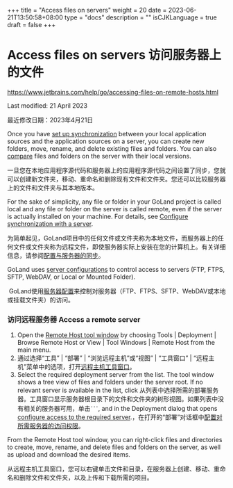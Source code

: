 +++
title = "Access files on servers"
weight = 20
date = 2023-06-21T13:50:58+08:00
type = "docs"
description = ""
isCJKLanguage = true
draft = false
+++
# Access files on servers 访问服务器上的文件﻿

https://www.jetbrains.com/help/go/accessing-files-on-remote-hosts.html

Last modified: 21 April 2023

最近修改日期：2023年4月21日

Once you have [set up synchronization](https://www.jetbrains.com/help/go/deploying-applications.html) between your local application sources and the application sources on a server, you can create new folders, move, rename, and delete existing files and folders. You can also [compare](https://www.jetbrains.com/help/go/comparing-deployed-files-and-folders-with-their-local-versions.html) files and folders on the server with their local versions.

​	一旦您在本地应用程序源代码和服务器上的应用程序源代码之间设置了同步，您就可以创建新文件夹，移动、重命名和删除现有文件和文件夹。您还可以比较服务器上的文件和文件夹与其本地版本。

For the sake of simplicity, any file or folder in your GoLand project is called local and any file or folder on the server is called remote, even if the server is actually installed on your machine. For details, see [Configure synchronization with a server](https://www.jetbrains.com/help/go/configuring-synchronization-with-a-remote-host.html).

​	为简单起见，GoLand项目中的任何文件或文件夹称为本地文件，而服务器上的任何文件或文件夹称为远程文件，即使服务器实际上安装在您的计算机上。有关详细信息，请参阅[配置与服务器的同步](https://www.jetbrains.com/help/go/configuring-synchronization-with-a-remote-host.html)。



GoLand uses [server configurations](https://www.jetbrains.com/help/go/configuring-synchronization-with-a-remote-host.html) to control access to servers (FTP, FTPS, SFTP, WebDAV, or Local or Mounted Folder).

​	GoLand使用[服务器配置](https://www.jetbrains.com/help/go/configuring-synchronization-with-a-remote-host.html)来控制对服务器（FTP、FTPS、SFTP、WebDAV或本地或挂载文件夹）的访问。

### 访问远程服务器  Access a remote server﻿

1. Open the [Remote Host tool window](https://www.jetbrains.com/help/go/remote-host-tool-window.html) by choosing Tools | Deployment | Browse Remote Host or View | Tool Windows | Remote Host from the main menu.
2. 通过选择“工具” | “部署” | “浏览远程主机”或“视图” | “工具窗口” | “远程主机”菜单中的选项，打开[远程主机工具窗口](https://www.jetbrains.com/help/go/remote-host-tool-window.html)。
3. Select the required deployment server from the list. The tool window shows a tree view of files and folders under the server root. If no relevant server is available in the list, click 从列表中选择所需的部署服务器。工具窗口显示服务器根目录下的文件和文件夹的树形视图。如果列表中没有相关的服务器可用，单击![the Browse button](AccessFilesOnServers_img/app.general.ellipsis.svg), and in the Deployment dialog that opens [configure access to the required server](https://www.jetbrains.com/help/go/configuring-synchronization-with-a-remote-host.html).，在打开的“部署”对话框中[配置对所需服务器的访问权限](https://www.jetbrains.com/help/go/configuring-synchronization-with-a-remote-host.html)。

From the Remote Host tool window, you can right-click files and directories to create, move, rename, and delete files and folders on the server, as well as upload and download the desired items.

​	从远程主机工具窗口，您可以右键单击文件和目录，在服务器上创建、移动、重命名和删除文件和文件夹，以及上传和下载所需的项目。